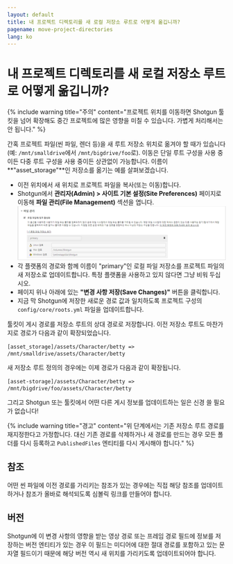 ```yaml
---
layout: default
title: 내 프로젝트 디렉토리를 새 로컬 저장소 루트로 어떻게 옮깁니까?
pagename: move-project-directories
lang: ko
---
```


# 내 프로젝트 디렉토리를 새 로컬 저장소 루트로 어떻게 옮깁니까?

{% include warning title="주의" content="프로젝트 위치를 이동하면 Shotgun 툴킷을 넘어 확장해도 중간 프로젝트에 많은 영향을 미칠 수 있습니다. 가볍게 처리해서는 안 됩니다." %}

간혹 프로젝트 파일(씬 파일, 렌더 등)을 새 루트 저장소 위치로 옮겨야 할 때가 있습니다(예: `/mnt/smalldrive`에서 `/mnt/bigdrive/foo`로). 이동은 단일 루트 구성을 사용 중이든 다중 루트 구성을 사용 중이든 상관없이 가능합니다. 이름이 **"asset_storage"**인 저장소를 옮기는 예를 살펴보겠습니다.

- 이전 위치에서 새 위치로 프로젝트 파일을 복사(또는 이동)합니다.
- Shotgun에서 **관리자(Admin) > 사이트 기본 설정(Site Preferences)** 페이지로 이동해 **파일 관리(File Management)** 섹션을 엽니다.
   ![사이트 기본 설정의 Shotgun 저장소 루트 섹션](./images/shotgun_storage_roots.png)
- 각 플랫폼의 경로와 함께 이름이 "primary"인 로컬 파일 저장소를 프로젝트 파일의 새 저장소로 업데이트합니다. 특정 플랫폼을 사용하고 있지 않다면 그냥 비워 두십시오.
- 페이지 위나 아래에 있는 **"변경 사항 저장(Save Changes)"** 버튼을 클릭합니다.
- 지금 막 Shotgun에 저장한 새로운 경로 값과 일치하도록 프로젝트 구성의 `config/core/roots.yml` 파일을 업데이트합니다.

툴킷이 게시 경로를 저장소 루트의 상대 경로로 저장합니다. 이전 저장소 루트도 마찬가지로 경로가 다음과 같이 확장되었습니다.

    [asset_storage]/assets/Character/betty => /mnt/smalldrive/assets/Character/betty

새 저장소 루트 정의의 경우에는 이제 경로가 다음과 같이 확장됩니다.

    [asset-storage]/assets/Character/betty => /mnt/bigdrive/foo/assets/Character/betty

그리고 Shotgun 또는 툴킷에서 어떤 다른 게시 정보를 업데이트하는 일은 신경 쓸 필요가 없습니다!

{% include warning title="경고" content="위 단계에서는 기존 저장소 루트 경로를 재지정한다고 가정합니다. 대신 기존 경로를 삭제하거나 새 경로를 만드는 경우 모든 폴더를 다시 등록하고 `PublishedFiles` 엔티티를 다시 게시해야 합니다." %}

## 참조

어떤 씬 파일에 이전 경로를 가리키는 참조가 있는 경우에는 직접 해당 참조를 업데이트하거나 참조가 올바로 해석되도록 심볼릭 링크를 만들어야 합니다.

## 버전

Shotgun에 이 변경 사항의 영향을 받는 영상 경로 또는 프레임 경로 필드에 정보를 저장하는 버전 엔티티가 있는 경우 이 필드는 미디어에 대한 절대 경로를 포함하고 있는 문자열 필드이기 때문에 해당 버전 역시 새 위치를 가리키도록 업데이트되어야 합니다.